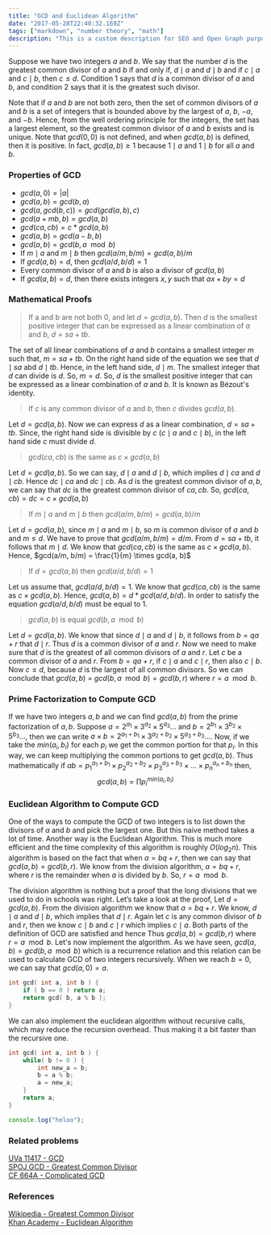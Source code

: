 ```yaml
---
title: "GCD and Euclidean Algorithm"
date: "2017-05-28T22:40:32.169Z"
tags: ["markdown", "number theory", "math"]
description: "This is a custom description for SEO and Open Graph purposes, rather than the default generated excerpt. Simply add a description field to the frontmatter."
---
```


Suppose we have two integers $a$ and $b$. We say that the number $d$ is the greatest common divisor of $a$ and $b$ if and only if, $d \mid a$ and $d \mid b$ and if $c \mid a$ and $c \mid b$, then $c \leq d$. Condition $1$ says that $d$ is a common divisor of $a$ and $b$, and condition $2$ says that it is the greatest such divisor.

Note that if $a$ and $b$ are not both zero, then the set of common divisors of $a$ and $b$ is a set of integers that is bounded above by the largest of $a$, $b$, $-a$, and $-b$. Hence, from the well ordering principle for the integers, the set has a largest element, so the greatest common divisor of $a$ and $b$ exists and is unique. Note that $gcd(0,0)$ is not defined, and when $gcd(a,b)$ is defined, then it is positive. In fact, $gcd(a, b) \geq 1$ because $1 \mid a$ and $1 \mid b$ for all $a$ and $b$.

### Properties of GCD

- $gcd(a, 0) = |a|$
- $gcd(a, b) = gcd(b, a)$
- $gcd(a, gcd(b, c)) = gcd(gcd(a, b), c)$
- $gcd(a + mb, b) = gcd(a, b)$
- $gcd(ca, cb) = c * gcd(a, b)$
- $gcd(a, b) = gcd(a - b, b)$
- $gcd(a, b) = gcd(b, a \mod b)$
- If $m \mid a$ and $m \mid b$ then $gcd(a/m, b/m) = gcd(a, b)/m$
- If $gcd(a, b) = d$, then $gcd(a/d, b/d) = 1$
- Every common divisor of $a$ and $b$ is also a divisor of $gcd(a, b)$
- If $gcd(a, b) = d$, then there exists integers $x, y$ such that $ax + by = d$

### Mathematical Proofs

> If a and b are not both 0, and let $d = gcd(a, b)$. Then $d$ is the smallest positive integer that can be expressed as a linear combination of $a$ and $b$, $d = sa+tb$.

The set of all linear combinations of $a$ and $b$ contains a smallest integer $m$ such that, $m = sa+tb$. On the right hand side of the equation we see that $d \mid sa$ abd $d \mid tb$. Hence, in the left hand side, $d \mid m$. The smallest integer that $d$ can divide is $d$. So, $m = d$. So, $d$ is the smallest positive integer that can be expressed as a linear combination of $a$ and $b$. It is known as Bézout's identity.

> If $c$ is any common divisor of $a$ and $b$, then $c$ divides $gcd(a, b)$.

Let $d = gcd(a, b)$. Now we can express $d$ as a linear combination, $d = sa + tb$. Since, the right hand side is divisible by $c$ ($c \mid a$ and $c \mid b$), in the left hand side $c$ must divide $d$.

> $gcd(ca, cb)$ is the same as $c\times gcd(a, b)$

Let $d = gcd(a, b)$. So we can say, $d \mid a$ and $d \mid b$, which implies $d \mid ca$ and $d \mid cb$. Hence $dc \mid ca$ and $dc \mid cb$. As $d$ is the greatest common divisor of $a, b$, we can say that $dc$ is the greatest common divisor of $ca, cb$. So, $gcd(ca, cb) = dc = c \times gcd(a, b)$

> If $m \mid a$ and $m \mid b$ then $gcd(a/m, b/m) = gcd(a, b)/m$

Let $d = gcd(a, b)$, since $m \mid a$ and $m \mid b$, so $m$ is common divisor of $a$ and $b$ and $m \leq d$. We have to prove that $gcd(a / m, b / m) = d / m$. From $d = sa + tb$, it follows that $m \mid d$. We know that $gcd(ca, cb)$ is the same as $c\times gcd(a, b)$. Hence, $gcd(a/m, b/m) = \frac{1}{m} \times gcd(a, b)$

> If $d = gcd(a, b)$ then $gcd(a / d, b / d) = 1$

Let us assume that, $gcd(a / d, b / d) = 1$. We know that $gcd(ca, cb)$ is the same as $c\times gcd(a, b)$. Hence, $gcd(a, b) = d * gcd( a / d, b / d )$. In order to satisfy the equation $gcd(a / d, b / d)$ must be equal to $1$.

> $gcd(a, b)$ is equal $gcd(b, a \mod b)$

Let $d = gcd(a, b)$. We know that since $d \mid a$ and $d \mid b$, it follows from $b = qa + r$ that $d \mid r$. Thus $d$ is a common divisor of $a$ and $r$. Now we need to make sure that $d$ is the greatest of all common divisors of $a$ and $r$. Let $c$ be a common divisor of $a$ and $r$. From $b = qa + r$, if $c \mid a$ and $c \mid r$, then also $c \mid b$. Now $c \leq d$, because $d$ is the largest of all common divisors. So we can conclude that $gcd(a, b)$ = $gcd(b, a \mod b) = gcd(b, r)$ where $r = a \mod b$.

### Prime Factorization to Compute GCD

If we have two integers $a, b$ and we can find $gcd(a, b)$ from the prime factorization of $a, b$. Suppose $a = 2^{a_1} \times 3^{a_2} \times 5^{a_3}...$ and $b = 2^{b_1} \times 3^{b_2} \times 5^{b_3}...$, then we can write $a \times b = 2^{a_1 + b_1} \times3^{a_2+b_2} \times5^{a_3 + b_3}...$. Now, if we take the $min(a_i, b_i)$ for each $p_i$ we get the common portion for that $p_i$. In this way, we can keep multiplying the common portions to get $gcd(a, b)$. Thus mathematically if $ab = p_1^{a_1 + b_1} \times p_2^{a_2 + b_2} \times p_3^{a_3 + b_3} \times \dots \times p_n^{a_n + b_n}$ then, $$gcd(a, b) = \prod p_i^{min(a_i , b_i)}$$

### Euclidean Algorithm to Compute GCD

One of the ways to compute the GCD of two integers is to list down the divisors of $a$ and $b$ and pick the largest one. But this naive method takes a lot of time. Another way is the Euclidean Algorithm. This is much more efficient and the time complexity of this algorithm is roughly $O(log_2n)$. This algorithm is based on the fact that when $a = bq + r$, then we can say that $gcd(a, b) = gcd(b, r)$. We know from the division algorithm, $a = bq + r$, where $r$ is the remainder when $a$ is divided by $b$. So, $r = a \mod b$.

The division algorithm is nothing but a proof that the long divisions that we used to do in schools was right. Let’s take a look at the proof, Let $d = gcd(a, b)$. From the division algorithm we know that $a = bq + r$. We know, $d \mid a$ and $d \mid b$, which implies that $d \mid r$. Again let $c$ is any common divisor of $b$ and $r$, then we know $c \mid b$ and $c \mid r$ which implies $c \mid a$. Both parts of the definition of GCD are satisfied and hence Thus $gcd(a, b) = gcd(b, r)$ where $r = a \mod b$. Let's now implement the algorithm. As we have seen, $gcd(a, b) = gcd(b, a \mod b)$ which is a recurrence relation and this relation can be used to calculate GCD of two integers recursively. When we reach $b = 0$, we can say that $gcd(a, 0) = a$.

```cpp
int gcd( int a, int b ) {
    if ( b == 0 ) return a;
    return gcd( b, a % b );
}
```

We can also implement the euclidean algorithm without recursive calls, which may reduce the recursion overhead. Thus making it a bit faster than the recursive one.

```cpp
int gcd( int a, int b ) {
    while( b != 0 ) {
        int new_a = b;
        b = a % b;
        a = new_a;
    }
    return a;
}
```

```js
console.log("heloo");
```

### Related problems

[UVa 11417 - GCD](https://uva.onlinejudge.org/index.php?option=onlinejudge&page=show_problem&problem=2412) <br>
[SPOJ GCD - Greatest Common Divisor](https://www.spoj.com/problems/GCD/) <br>
[CF 664A - Complicated GCD](https://codeforces.com/problemset/problem/664/A) <br>

### References

[Wikipedia - Greatest Common Divisor](https://en.wikipedia.org/wiki/Greatest_common_divisor) <br>
[Khan Academy - Euclidean Algorithm](https://www.khanacademy.org/computing/computer-science/cryptography/modarithmetic/a/the-euclidean-algorithm)
